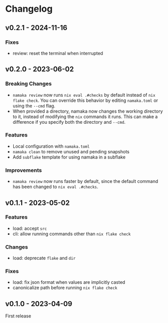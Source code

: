 # Changelog

## v0.2.1 - 2024-11-16

### Fixes

- review: reset the terminal when interrupted

## v0.2.0 - 2023-06-02

### Breaking Changes

- `namaka review` now runs `nix eval .#checks` by default instead of `nix flake check`.
  You can override this behavior by editing `namaka.toml` or using the `--cmd` flag.
- When provided a directory, namaka now changes the working directory to it,
  instead of modifying the `nix` commands it runs.
  This can make a difference if you specify both the directory and `--cmd`.

### Features

- Local configuration with `namaka.toml`
- `namaka clean` to remove unused and pending snapshots
- Add `subflake` template for using namaka in a subflake

### Improvements

- `namaka review` now runs faster by default,
  since the default command has been changed to `nix eval .#checks`.

## v0.1.1 - 2023-05-02

### Features

- load: accept `src`
- cli: allow running commands other than `nix flake check`

### Changes

- load: deprecate `flake` and `dir`

### Fixes

- load: fix json format when values are implicitly casted
- canonicalize path before running `nix flake check`

## v0.1.0 - 2023-04-09

First release
